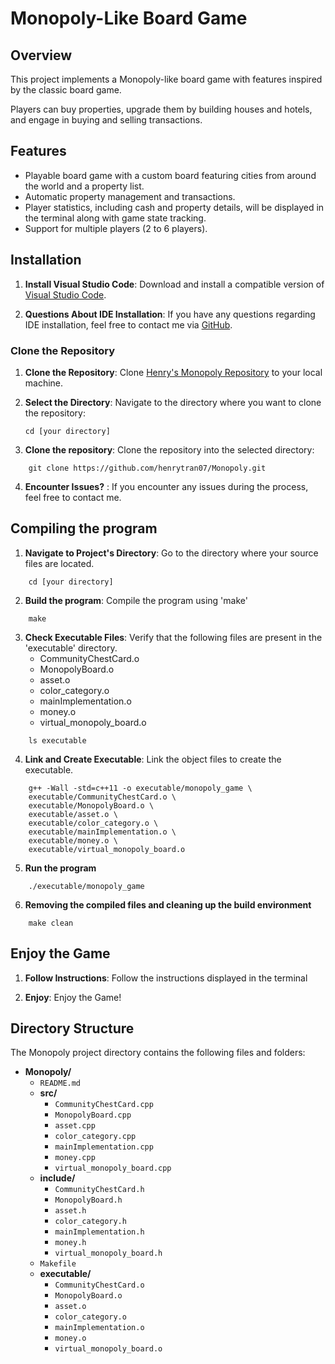 # Monopoly-Like Board Game

## Overview

This project implements a Monopoly-like board game with features inspired by the classic board game.

Players can buy properties, upgrade them by building houses and hotels, and engage in buying and selling transactions.

## Features

- Playable board game with a custom board featuring cities from around the world and a property list.
- Automatic property management and transactions.
- Player statistics, including cash and property details, will be displayed in the terminal along with game state tracking.
- Support for multiple players (2 to 6 players).

## Installation

1. **Install Visual Studio Code**: Download and install a compatible version of [Visual Studio Code](https://code.visualstudio.com/).

2. **Questions About IDE Installation**: If you have any questions regarding IDE installation, feel free to contact me via [GitHub](https://github.com/henrytran07).

### Clone the Repository

1. **Clone the Repository**: Clone [Henry's Monopoly Repository](https://github.com/henrytran07/Monopoly) to your local machine.

2. **Select the Directory**: Navigate to the directory where you want to clone the repository:
   ```
   cd [your directory]
    ```
3. **Clone the repository**: Clone the repository into the selected directory: 
```
    git clone https://github.com/henrytran07/Monopoly.git
```
4. **Encounter Issues?** : If you encounter any issues during the process, feel free to contact me. 


## Compiling the program

1. **Navigate to Project's Directory**: Go to the directory where your source files are located. 
```
    cd [your directory]
```

2. **Build the program**: Compile the program using 'make' 
```
    make 
```

3. **Check Executable Files**: Verify that the following files are present in the 'executable' directory. 
    - CommunityChestCard.o
    - MonopolyBoard.o
    - asset.o
    - color_category.o
    - mainImplementation.o
    - money.o
    - virtual_monopoly_board.o

```
    ls executable
```

4. **Link and Create Executable**: Link the object files to create the executable. 

```
    g++ -Wall -std=c++11 -o executable/monopoly_game \
    executable/CommunityChestCard.o \
    executable/MonopolyBoard.o \
    executable/asset.o \
    executable/color_category.o \
    executable/mainImplementation.o \
    executable/money.o \
    executable/virtual_monopoly_board.o

```

5. **Run the program** 

```
    ./executable/monopoly_game
```

6. **Removing the compiled files and cleaning up the build environment**

```
    make clean
```

## Enjoy the Game 

1. **Follow Instructions**: Follow the instructions displayed in the terminal 

2. **Enjoy**: Enjoy the Game!

## Directory Structure

The Monopoly project directory contains the following files and folders:

- **Monopoly/**
  - `README.md`
  - **src/**
    - `CommunityChestCard.cpp`
    - `MonopolyBoard.cpp`
    - `asset.cpp`
    - `color_category.cpp`
    - `mainImplementation.cpp`
    - `money.cpp`
    - `virtual_monopoly_board.cpp`
  - **include/**
    - `CommunityChestCard.h`
    - `MonopolyBoard.h`
    - `asset.h`
    - `color_category.h`
    - `mainImplementation.h`
    - `money.h`
    - `virtual_monopoly_board.h`
  - `Makefile`
  - **executable/**
    - `CommunityChestCard.o`
    - `MonopolyBoard.o`
    - `asset.o`
    - `color_category.o`
    - `mainImplementation.o`
    - `money.o`
    - `virtual_monopoly_board.o`



